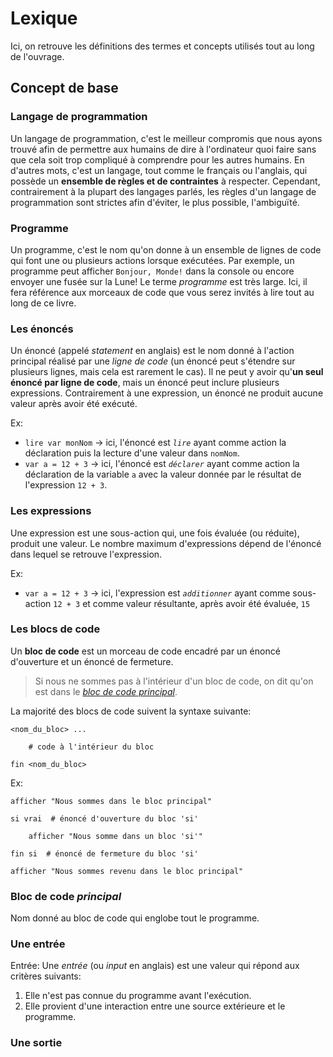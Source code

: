 # Lexique

Ici, on retrouve les définitions des termes et concepts utilisés tout au long de l'ouvrage.

## Concept de base

### Langage de programmation

Un langage de programmation, c'est le meilleur compromis que nous ayons trouvé afin de permettre aux humains de dire à
l'ordinateur quoi faire sans que cela soit trop compliqué à comprendre pour les autres humains. En d'autres mots,
c'est un langage, tout comme le français ou l'anglais, qui possède un **ensemble de règles et de contraintes** à
respecter. Cependant, contrairement à la plupart des langages parlés, les règles d'un langage de programmation sont
strictes afin d'éviter, le plus possible, l'ambiguïté.

### Programme

Un programme, c'est le nom qu'on donne à un ensemble de lignes de code qui font une ou plusieurs actions
lorsque exécutées. Par exemple, un programme peut afficher `Bonjour, Monde!` dans la console ou encore envoyer une fusée
sur la Lune! Le terme _programme_ est très large. Ici, il fera référence aux morceaux de code que vous serez invités à
lire tout au long de ce livre.

### Les énoncés

Un énoncé (appelé _statement_ en anglais) est le nom donné à l'action principal réalisé par une _ligne de code_ (un
énoncé peut s'étendre sur plusieurs
lignes, mais cela est rarement le cas). Il ne peut y avoir qu'**un seul énoncé par ligne de code**, mais un énoncé peut
inclure plusieurs expressions. Contrairement à une expression, un énoncé ne produit aucune valeur après avoir été exécuté.

Ex:

* `lire var monNom` -> ici, l'énoncé est _`lire`_ ayant comme action la déclaration puis la lecture d'une valeur dans
  `nomNom`.
* `var a = 12 + 3` -> ici, l'énoncé est _`déclarer`_ ayant comme action la déclaration de la variable `a` avec la valeur
  donnée par le résultat de l'expression `12 + 3`.

### Les expressions

Une expression est une sous-action qui, une fois évaluée (ou réduite), produit une valeur. Le nombre
maximum d'expressions dépend de l'énoncé dans lequel se retrouve l'expression.

Ex:

* `var a = 12 + 3` -> ici, l'expression est _`additionner`_ ayant comme sous-action `12 + 3` et comme valeur
  résultante, après avoir été évaluée, `15`

### Les blocs de code

Un **bloc de code** est un morceau de code encadré par un énoncé d'ouverture et un énoncé de fermeture.

> Si nous ne sommes pas à l'intérieur d'un bloc de code, on dit qu'on est dans le
> [_bloc de code principal_](#bloc-de-code-principal).

La majorité des blocs de code suivent la syntaxe suivante:

```
<nom_du_bloc> ...
    
    # code à l'intérieur du bloc
    
fin <nom_du_bloc>
```

Ex:

```
afficher "Nous sommes dans le bloc principal"

si vrai  # énoncé d'ouverture du bloc 'si'
    
    afficher "Nous somme dans un bloc 'si'"
    
fin si  # énoncé de fermeture du bloc 'si'

afficher "Nous sommes revenu dans le bloc principal"
```

### Bloc de code *principal*

Nom donné au bloc de code qui englobe tout le programme.

### Une entrée

Entrée: Une _entrée_ (ou _input_ en anglais) est une valeur qui répond aux critères suivants:

1. Elle n'est pas connue du programme avant l'exécution.
2. Elle provient d'une interaction entre une source extérieure et le programme.

### Une sortie